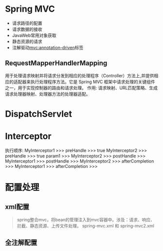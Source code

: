 # Spring MVC
- 请求路径的配置
- 请求数据的接收
- JavaWeb常用对象获取
- 静态资源的请求
- 注解驱动<mvc:annotation-driven>标签

## RequestMapperHandlerMapping
用于处理请求映射并将请求分发到相应的处理程序（Controller）方法上,并提供相应的适配器来执行处理程序方法。它是 Spring MVC 框架中请求处理的关键组件之一，用于实现控制器的路由和请求处理。
作用: 请求映射、URL匹配策略、生成请求处理器映射、处理器方法的处理器适配。

# DispatchServlet

# Interceptor 
执行顺序: 
MyInterceptor1 >>> preHandle >>> true
MyInterceptor2 >>> preHandle >>> true
param1 >>> 
MyInterceptor2 >>> postHandle >>> 
MyInterceptor1 >>> postHandle >>> 
MyInterceptor2 >>> afterCompletion >>> 
MyInterceptor1 >>> afterCompletion >>> 

# 配置处理

## xml配置
> spring整合mvc，将bean的管理注入到mvc容器中。涉及：请求、响应、拦截、静态资源、上传文件处理。
spring-mvc.xml 和 spring-mvc2.xml 

## 全注解配置

